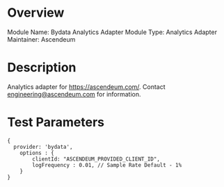 # Overview

Module Name: Bydata Analytics Adapter
Module Type: Analytics Adapter
Maintainer: Ascendeum

# Description

Analytics adapter for https://ascendeum.com/. Contact engineering@ascendeum.com for information.

# Test Parameters

```
{
  provider: 'bydata',
    options : {
        clientId: "ASCENDEUM_PROVIDED_CLIENT_ID",   
        logFrequency : 0.01, // Sample Rate Default - 1%  
    }
}
```
